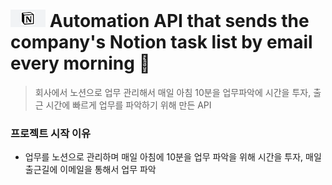 
#  <img src="img.png"> Automation API that sends the company's Notion task list by email every morning 🤖

> 회사에서 노션으로 업무 관리해서 매일 아침 10분을 업무파악에 시간을 투자, 출근 시간에 빠르게 업무를 파악하기 위해 만든 API


### 프로젝트 시작 이유
- 업무를 노션으로 관리하며 매일 아침에 10분을 업무 파악을 위해 시간을 투자, 매일 출근길에 이메일을 통해서 업무 파악
